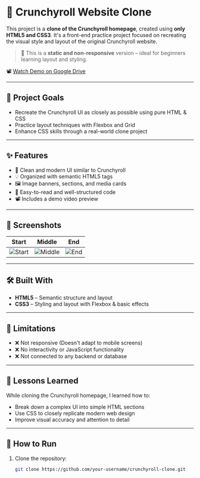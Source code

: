 # 🎌 Crunchyroll Website Clone

This project is a **clone of the Crunchyroll homepage**, created using **only HTML5 and CSS3**. It's a front-end practice project focused on recreating the visual style and layout of the original Crunchyroll website.

> 🔧 This is a **static and non-responsive** version – ideal for beginners learning layout and styling.

📽️ [Watch Demo on Google Drive](https://drive.google.com/file/d/YOUR_FILE_ID/view)


---

## 🎯 Project Goals

- Recreate the Crunchyroll UI as closely as possible using pure HTML & CSS  
- Practice layout techniques with Flexbox and Grid  
- Enhance CSS skills through a real-world clone project  

---

## ✨ Features

- 🎨 Clean and modern UI similar to Crunchyroll  
- 💡 Organized with semantic HTML5 tags  
- 🖼️ Image banners, sections, and media cards  
- 📄 Easy-to-read and well-structured code  
- 📽️ Includes a demo video preview  

---

## 📸 Screenshots

| Start | Middle | End |
|-------|--------|-----|
| ![Start](video_screenshots/screenshot_1.png) | ![Middle](video_screenshots/screenshot_2.png) | ![End](video_screenshots/screenshot_3.png) |

---

## 🛠️ Built With

- **HTML5** – Semantic structure and layout  
- **CSS3** – Styling and layout with Flexbox & basic effects

---

## 🚫 Limitations

- ❌ Not responsive (Doesn't adapt to mobile screens)  
- ❌ No interactivity or JavaScript functionality  
- ❌ Not connected to any backend or database  

---

## 🧠 Lessons Learned

While cloning the Crunchyroll homepage, I learned how to:

- Break down a complex UI into simple HTML sections  
- Use CSS to closely replicate modern web design  
- Improve visual accuracy and attention to detail  

---

## 🚀 How to Run

1. Clone the repository:
   ```bash
   git clone https://github.com/your-username/crunchyroll-clone.git
